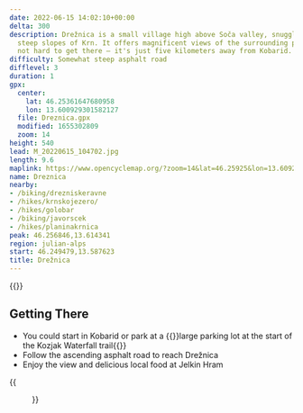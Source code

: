 ```yaml
---
date: 2022-06-15 14:02:10+00:00
delta: 300
description: Drežnica is a small village high above Soča valley, snuggled onto the
  steep slopes of Krn. It offers magnificent views of the surrounding peaks, and it's
  not hard to get there – it's just five kilometers away from Kobarid.
difficulty: Somewhat steep asphalt road
difflevel: 3
duration: 1
gpx:
  center:
    lat: 46.25361647680958
    lon: 13.600929301582127
  file: Dreznica.gpx
  modified: 1655302809
  zoom: 14
height: 540
lead: M_20220615_104702.jpg
length: 9.6
maplink: https://www.opencyclemap.org/?zoom=14&lat=46.25925&lon=13.6092&layers=B0000
name: Dreznica
nearby:
- /biking/drezniskeravne
- /hikes/krnskojezero/
- /hikes/golobar
- /biking/javorscek
- /hikes/planinakrnica
peak: 46.256846,13.614341
region: julian-alps
start: 46.249479,13.587623
title: Drežnica
---
```


{{<hike-details description="yes">}}

## Getting There

* You could start in Kobarid or park at a {{<start>}}large parking lot at the start of the Kozjak Waterfall trail{{</start>}}
* Follow the ascending asphalt road to reach Drežnica
* Enjoy the view and delicious local food at Jelkin Hram

{{<figure src="M_20220615_103834.jpg" caption="Krasji vrh and Drežniške Ravne">}}

